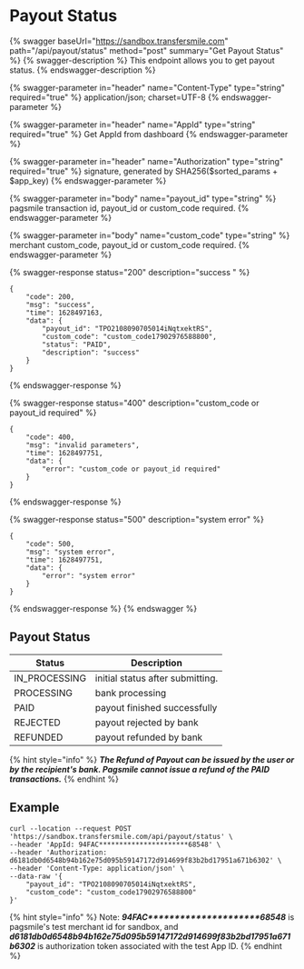 # Payout Status

{% swagger baseUrl="https://sandbox.transfersmile.com" path="/api/payout/status" method="post" summary="Get Payout Status" %}
{% swagger-description %}
This endpoint allows you to get payout status.
{% endswagger-description %}

{% swagger-parameter in="header" name="Content-Type" type="string" required="true" %}
application/json; charset=UTF-8
{% endswagger-parameter %}

{% swagger-parameter in="header" name="AppId" type="string" required="true" %}
Get AppId from dashboard
{% endswagger-parameter %}

{% swagger-parameter in="header" name="Authorization" type="string" required="true" %}
signature, generated by SHA256($sorted\_params + $app\_key)
{% endswagger-parameter %}

{% swagger-parameter in="body" name="payout_id" type="string" %}
pagsmile transaction id, payout\_id or custom\_code required.
{% endswagger-parameter %}

{% swagger-parameter in="body" name="custom_code" type="string" %}
merchant custom\_code, payout\_id or custom\_code required.
{% endswagger-parameter %}

{% swagger-response status="200" description="success " %}
```
{
    "code": 200,
    "msg": "success",
    "time": 1628497163,
    "data": {
        "payout_id": "TPO2108090705014iNqtxektRS",
        "custom_code": "custom_code17902976588800",
        "status": "PAID",
        "description": "success"
    }
}
```
{% endswagger-response %}

{% swagger-response status="400" description="custom_code or payout_id required" %}
```
{
    "code": 400,
    "msg": "invalid parameters",
    "time": 1628497751,
    "data": {
        "error": "custom_code or payout_id required"
    }
}
```
{% endswagger-response %}

{% swagger-response status="500" description="system error" %}
```
{
    "code": 500,
    "msg": "system error",
    "time": 1628497751,
    "data": {
        "error": "system error"
    }
}
```
{% endswagger-response %}
{% endswagger %}

## Payout Status

| Status         | Description                      |
| -------------- | -------------------------------- |
| IN\_PROCESSING | initial status after submitting. |
| PROCESSING     | bank processing                  |
| PAID           | payout finished successfully     |
| REJECTED       | payout rejected by bank          |
| REFUNDED       | payout refunded by bank          |

{% hint style="info" %}
_**The Refund of Payout can be issued by the user or by the recipient's bank. Pagsmile cannot issue a refund of the PAID transactions.**_
{% endhint %}

## Example

```
curl --location --request POST 'https://sandbox.transfersmile.com/api/payout/status' \
--header 'AppId: 94FAC**********************68548' \
--header 'Authorization: d6181db0d6548b94b162e75d095b59147172d914699f83b2bd17951a671b6302' \
--header 'Content-Type: application/json' \
--data-raw '{
    "payout_id": "TPO2108090705014iNqtxektRS",
    "custom_code": "custom_code17902976588800"
}'
```

{% hint style="info" %}
Note:  _**94FAC\*\*\*\*\*\*\*\*\*\*\*\*\*\*\*\*\*\*\*\*\*68548**_ is pagsmile's test merchant id for sandbox, and _**d6181db0d6548b94b162e75d095b59147172d914699f83b2bd17951a671b6302**_ is authorization token associated with the test App ID.
{% endhint %}
